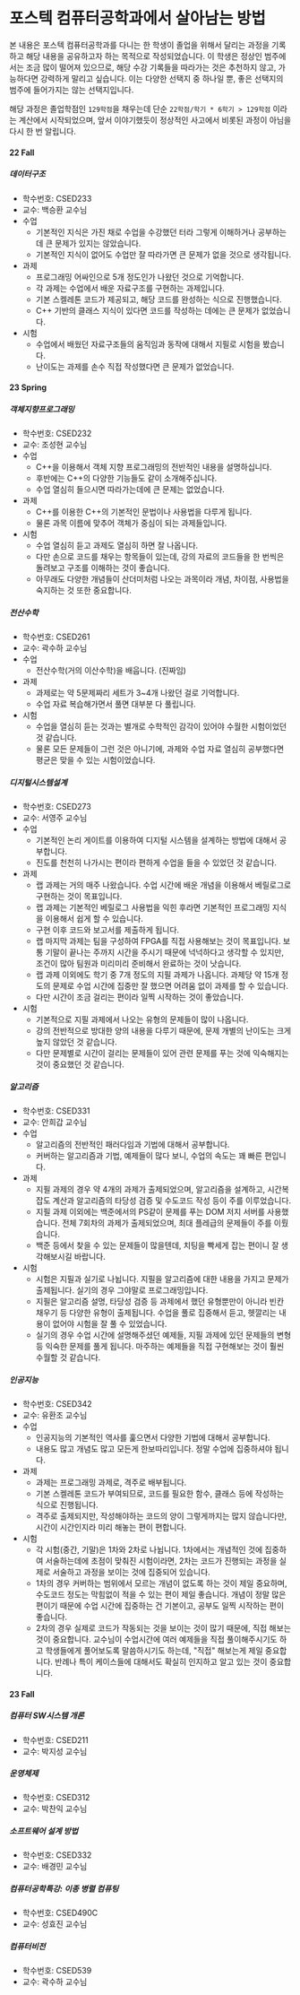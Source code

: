 # 포스텍 컴퓨터공학과에서 살아남는 방법

 본 내용은 포스텍 컴퓨터공학과를 다니는 한 학생이 졸업을 위해서 달리는 과정을 기록하고 해당 내용을 공유하고자 하는 목적으로 작성되었습니다. 이 학생은 정상인 범주에서는 조금 많이 떨어져 있으므로, 해당 수강 기록들을 따라가는 것은 추천하지 않고, 가능하다면 강력하게 말리고 싶습니다. 이는 다양한 선택지 중 하나일 뿐, 좋은 선택지의 범주에 들어가지는 않는 선택지입니다.

 해당 과정은 졸업학점인 `129학점`을 채우는데 단순 `22학점/학기 * 6학기 > 129학점` 이라는 계산에서 시작되었으며, 앞서 이야기했듯이 정상적인 사고에서 비롯된 과정이 아님을 다시 한 번 알립니다.

#### 22 Fall

##### 데이터구조
- 학수번호: CSED233
- 교수: 백승환 교수님
- 수업
    - 기본적인 지식은 가진 채로 수업을 수강했던 터라 그렇게 이해하거나 공부하는데 큰 문제가 있지는 않았습니다.
    - 기본적인 지식이 없어도 수업만 잘 따라가면 큰 문제가 없을 것으로 생각됩니다.
- 과제
    - 프로그래밍 어싸인으로 5개 정도인가 나왔던 것으로 기억합니다.
    - 각 과제는 수업에서 배운 자료구조를 구현하는 과제입니다.
    - 기본 스켈레톤 코드가 제공되고, 해당 코드를 완성하는 식으로 진행했습니다.
    - C++ 기반의 클래스 지식이 있다면 코드를 작성하는 데에는 큰 문제가 없었습니다.
- 시험
    - 수업에서 배웠던 자료구조들의 움직임과 동작에 대해서 지필로 시험을 봤습니다.
    - 난이도는 과제를 손수 직접 작성했다면 큰 문제가 없었습니다.

#### 23 Spring

##### 객체지향프로그래밍
- 학수번호: CSED232
- 교수: 조성현 교수님
- 수업
    - C++을 이용해서 객체 지향 프로그래밍의 전반적인 내용을 설명하십니다.
    - 후반에는 C++의 다양한 기능들도 같이 소개해주십니다.
    - 수업 열심히 들으시면 따라가는데에 큰 문제는 없었습니다.
- 과제
    - C++를 이용한 C++의 기본적인 문법이나 사용법을 다루게 됩니다.
    - 물론 과목 이름에 맞추어 객체가 중심이 되는 과제들입니다.
- 시험
    - 수업 열심히 듣고 과제도 열심히 하면 잘 나옵니다.
    - 다만 손으로 코드를 채우는 항목들이 있는데, 강의 자료의 코드들을 한 번씩은 돌려보고 구조를 이해하는 것이 좋습니다.
    - 아무래도 다양한 개념들이 산더미처럼 나오는 과목이라 개념, 차이점, 사용법을 숙지하는 것 또한 중요합니다.

##### 전산수학
- 학수번호: CSED261
- 교수: 곽수하 교수님
- 수업
    - 전산수학(거의 이산수학)을 배웁니다. (진짜임)
- 과제
    - 과제로는 약 5문제짜리 세트가 3~4개 나왔던 걸로 기억합니다.
    - 수업 자료 복습해가면서 풀면 대부분 다 풀립니다.
- 시험
    - 수업을 열심히 듣는 것과는 별개로 수학적인 감각이 있어야 수월한 시험이었던 것 같습니다.
    - 물론 모든 문제들이 그런 것은 아니기에, 과제와 수업 자료 열심히 공부했다면 평균은 맞을 수 있는 시험이었습니다.

##### 디지털시스템설계
- 학수번호: CSED273
- 교수: 서영주 교수님
- 수업
    - 기본적인 논리 게이트를 이용하여 디지털 시스템을 설계하는 방법에 대해서 공부합니다.
    - 진도를 천천히 나가시는 편이라 편하게 수업을 들을 수 있었던 것 같습니다.
- 과제
    - 랩 과제는 거의 매주 나왔습니다. 수업 시간에 배운 개념을 이용해서 베릴로그로 구현하는 것이 목표입니다.
    - 랩 과제는 기본적인 베릴로그 사용법을 익힌 후라면 기본적인 프로그래밍 지식을 이용해서 쉽게 할 수 있습니다.
    - 구현 이후 코드와 보고서를 제출하게 됩니다.
    - 랩 마지막 과제는 팀을 구성하여 FPGA를 직접 사용해보는 것이 목표입니다. 보통 기말이 끝나는 주까지 시간을 주시기 때문에 넉넉하다고 생각할 수 있지만, 조건이 많아 팀원과 미리미리 준비해서 완료하는 것이 낫습니다.
    - 랩 과제 이외에도 학기 중 7개 정도의 지필 과제가 나옵니다. 과제당 약 15개 정도의 문제로 수업 시간에 집중만 잘 했으면 어려움 없이 과제를 할 수 있습니다.
    - 다만 시간이 조금 걸리는 편이라 일찍 시작하는 것이 좋았습니다.
- 시험
    - 기본적으로 지필 과제에서 나오는 유형의 문제들이 많이 나옵니다.
    - 강의 전반적으로 방대한 양의 내용을 다루기 때문에, 문제 개별의 난이도는 크게 높지 않았던 것 같습니다.
    - 다만 문제별로 시간이 걸리는 문제들이 있어 관련 문제를 푸는 것에 익숙해지는 것이 중요했던 것 같습니다.

##### 알고리즘
- 학수번호: CSED331
- 교수: 안희갑 교수님
- 수업
    - 알고리즘의 전반적인 패러다임과 기법에 대해서 공부합니다.
    - 커버하는 알고리즘과 기법, 예제들이 많다 보니, 수업의 속도는 꽤 빠른 편입니다.
- 과제
    - 지필 과제의 경우 약 4개의 과제가 출제되었으며, 알고리즘을 설계하고, 시간복잡도 계산과 알고리즘의 타당성 검증 및 수도코드 작성 등이 주를 이루었습니다.
    - 지필 과제 이외에는 백준에서의 PS같이 문제를 푸는 DOM 저지 서버를 사용했습니다. 전체 7회차의 과제가 출제되었으며, 최대 플레급의 문제들이 주를 이뤘습니다.
    - 백준 등에서 찾을 수 있는 문제들이 많을텐데, 치팅을 빡세게 잡는 편이니 잘 생각해보시길 바랍니다.
- 시험
    - 시험은 지필과 실기로 나뉩니다. 지필을 알고리즘에 대한 내용을 가지고 문제가 출제됩니다. 실기의 경우 그야말로 프로그래밍입니다.
    - 지필은 알고리즘 설명, 타당성 검증 등 과제에서 했던 유형뿐만이 아니라 빈칸 채우기 등 다양한 유형이 출제됩니다. 수업을 풀로 집중해서 듣고, 헷깔리는 내용이 없어야 시험을 잘 풀 수 있었습니다.
    - 실기의 경우 수업 시간에 설명해주셨던 예제들, 지필 과제에 있던 문제들의 변형 등 익숙한 문제를 풀게 됩니다. 마주하는 예제들을 직접 구현해보는 것이 훨씬 수월할 것 같습니다.

##### 인공지능
- 학수번호: CSED342
- 교수: 유환조 교수님
- 수업
    - 인공지능의 기본적인 역사를 훑으면서 다양한 기법에 대해서 공부합니다.
    - 내용도 많고 개념도 많고 모든게 한보따리입니다. 정말 수업에 집중하셔야 됩니다.
- 과제
    - 과제는 프로그래밍 과제로, 격주로 배부됩니다.
    - 기본 스켈레톤 코드가 부여되므로, 코드를 필요한 함수, 클래스 등에 작성하는 식으로 진행됩니다.
    - 격주로 출제되지만, 작성해야하는 코드의 양이 그렇게까지는 많지 않습니다만, 시간이 시간인지라 미리 해놓는 편이 편합니다.
- 시험
    - 각 시험(중간, 기말)은 1차와 2차로 나뉩니다. 1차에서는 개념적인 것에 집중하여 서술하는데에 초점이 맞춰진 시험이라면, 2차는 코드가 진행되는 과정을 실제로 서술하고 과정을 보이는 것에 집중되어 있습니다.
    - 1차의 경우 커버하는 범위에서 모르는 개념이 없도록 하는 것이 제일 중요하며, 수도코드 정도는 막힘없이 적을 수 있는 편이 제일 좋습니다. 개념이 정말 많은 편이기 때문에 수업 시간에 집중하는 건 기본이고, 공부도 일찍 시작하는 편이 좋습니다.
    - 2차의 경우 실제로 코드가 작동되는 것을 보이는 것이 많기 때문에, 직접 해보는 것이 중요합니다. 교수님이 수업시간에 여러 예제들을 직접 풀이해주시기도 하고 학생들에게 풀어보도록 말씀하시기도 하는데, "직접" 해보는게 제일 중요합니다. 반례나 특이 케이스들에 대해서도 확실히 인지하고 알고 있는 것이 중요합니다.

#### 23 Fall

##### 컴퓨터 SW시스템 개론
- 학수번호: CSED211
- 교수: 박지성 교수님

##### 운영체제
- 학수번호: CSED312
- 교수: 박찬익 교수님

##### 소프트웨어 설계 방법
- 학수번호: CSED332
- 교수: 배경민 교수님

##### 컴퓨터공학특강: 이종 병렬 컴퓨팅
- 학수번호: CSED490C
- 교수: 성효진 교수님

##### 컴퓨터비전
- 학수번호: CSED539
- 교수: 곽수하 교수님
